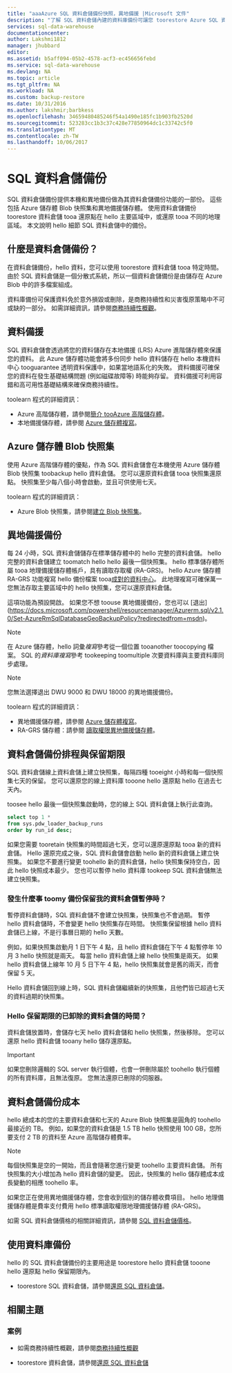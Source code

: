 ```yaml
---
title: "aaaAzure SQL 資料倉儲備份快照，異地備援 |Microsoft 文件"
description: "了解 SQL 資料倉儲內建的資料庫備份可讓您 toorestore Azure SQL 資料倉儲 tooa 還原點不同的地理區域。"
services: sql-data-warehouse
documentationcenter: 
author: Lakshmi1812
manager: jhubbard
editor: 
ms.assetid: b5aff094-05b2-4578-acf3-ec456656febd
ms.service: sql-data-warehouse
ms.devlang: NA
ms.topic: article
ms.tgt_pltfrm: NA
ms.workload: NA
ms.custom: backup-restore
ms.date: 10/31/2016
ms.author: lakshmir;barbkess
ms.openlocfilehash: 34659480485246f54a1490e185fc1b903fb2520d
ms.sourcegitcommit: 523283cc1b3c37c428e77850964dc1c33742c5f0
ms.translationtype: MT
ms.contentlocale: zh-TW
ms.lasthandoff: 10/06/2017
---
```

# <a name="sql-data-warehouse-backups"></a>SQL 資料倉儲備份
SQL 資料倉儲備份提供本機和異地備份做為其資料倉儲備份功能的一部份。 這些包括 Azure 儲存體 Blob 快照集和異地備援儲存體。 使用資料倉儲備份 toorestore 資料倉儲 tooa 還原點在 hello 主要區域中，或還原 tooa 不同的地理區域。 本文說明 hello 細節 SQL 資料倉儲中的備份。

## <a name="what-is-a-data-warehouse-backup"></a>什麼是資料倉儲備份？
在資料倉儲備份，hello 資料，您可以使用 toorestore 資料倉儲 tooa 特定時間。  由於 SQL 資料倉儲是一個分散式系統，所以一個資料倉儲備份是由儲存在 Azure Blob 中的許多檔案組成。 

資料庫備份可保護資料免於意外損毀或刪除，是商務持續性和災害復原策略中不可或缺的一部分。 如需詳細資訊，請參閱[商務持續性概觀](../sql-database/sql-database-business-continuity.md)。

## <a name="data-redundancy"></a>資料備援
SQL 資料倉儲會透過將您的資料儲存在本地備援 (LRS) Azure 進階儲存體來保護您的資料。 此 Azure 儲存體功能會將多份同步 hello 資料儲存在 hello 本機資料中心 tooguarantee 透明資料保護中，如果當地語系化的失敗。 資料備援可確保您的資料在發生基礎結構問題 (例如磁碟故障等) 時能夠存留。 資料備援可利用容錯和高可用性基礎結構來確保商務持續性。

toolearn 程式的詳細資訊：

* Azure 高階儲存體，請參閱[簡介 tooAzure 高階儲存體](../storage/common/storage-premium-storage.md)。
* 本地備援儲存體，請參閱 [Azure 儲存體複寫](../storage/common/storage-redundancy.md#locally-redundant-storage)。

## <a name="azure-storage-blob-snapshots"></a>Azure 儲存體 Blob 快照集
使用 Azure 高階儲存體的優點，作為 SQL 資料倉儲會在本機使用 Azure 儲存體 Blob 快照集 toobackup hello 資料倉儲。 您可以還原資料倉儲 tooa 快照集還原點。 快照集至少每八個小時會啟動，並且可供使用七天。  

toolearn 程式的詳細資訊：

* Azure Blob 快照集，請參閱[建立 Blob 快照集](../storage/blobs/storage-blob-snapshots.md)。

## <a name="geo-redundant-backups"></a>異地備援備份
每 24 小時，SQL 資料倉儲儲存在標準儲存體中的 hello 完整的資料倉儲。 hello 完整的資料倉儲建立 toomatch hello hello 最後一個快照集。 hello 標準儲存體所屬 tooa 地理備援儲存體帳戶，具有讀取存取權 (RA-GRS)。 hello Azure 儲存體 RA-GRS 功能複寫 hello 備份檔案 tooa[成對的資料中心](../best-practices-availability-paired-regions.md)。 此地理複寫可確保萬一您無法存取主要區域中的 hello 快照集，您可以還原資料倉儲。 

這項功能為預設開啟。 如果您不想 toouse 異地備援備份，您也可以 [退出] (https://docs.microsoft.com/powershell/resourcemanager/Azurerm.sql/v2.1.0/Set-AzureRmSqlDatabaseGeoBackupPolicy?redirectedfrom=msdn)。 

> [!NOTE]
> 在 Azure 儲存體，hello 詞彙*複寫*參考從一個位置 tooanother toocopying 檔案。 SQL 的*資料庫複寫*參考 tookeeping toomultiple 次要資料庫與主要資料庫同步處理。 
> 
> 

> [!NOTE]
> 您無法選擇退出 DWU 9000 和 DWU 18000 的異地備援備份。 
>
> 

toolearn 程式的詳細資訊：

* 異地備援儲存體，請參閱 [Azure 儲存體複寫](../storage/common/storage-redundancy.md)。
* RA-GRS 儲存體：請參閱 [讀取權限異地備援儲存體](../storage/common/storage-redundancy.md#read-access-geo-redundant-storage)。

## <a name="data-warehouse-backup-schedule-and-retention-period"></a>資料倉儲備份排程與保留期限
SQL 資料倉儲線上資料倉儲上建立快照集，每隔四種 tooeight 小時和每一個快照集七天的保留。 您可以還原您的線上資料庫 tooone hello 還原點 hello 在過去七天內。 

toosee hello 最後一個快照集啟動時，您的線上 SQL 資料倉儲上執行此查詢。 

```sql
select top 1 *
from sys.pdw_loader_backup_runs 
order by run_id desc;
```

如果您需要 tooretain 快照集的時間超過七天，您可以還原還原點 tooa 新的資料倉儲。 Hello 還原完成之後，SQL 資料倉儲會啟動 hello 新的資料倉儲上建立快照集。 如果您不要進行變更 toohello 新的資料倉儲，hello 快照集保持空白，因此 hello 快照成本最少。 您也可以暫停 hello 資料庫 tookeep SQL 資料倉儲無法建立快照集。

### <a name="what-happens-toomy-backup-retention-while-my-data-warehouse-is-paused"></a>發生什麼事 toomy 備份保留我的資料倉儲暫停時？
暫停資料倉儲時，SQL 資料倉儲不會建立快照集，快照集也不會過期。 暫停 hello 資料倉儲時，不會變更 hello 快照集存在時間。 快照集保留根據 hello 資料倉儲已上線，不是行事曆日期的 hello 天數。

例如，如果快照集啟動月 1 日下午 4 點，且 hello 資料倉儲在下午 4 點暫停年 10 月 3 hello 快照就是兩天。 每當 hello 資料倉儲上線 hello 快照集是兩天。 如果 hello 資料倉儲上線年 10 月 5 日下午 4 點，hello 快照集就會是舊的兩天，而會保留 5 天。

Hello 資料倉儲回到線上時，SQL 資料倉儲繼續新的快照集，且他們皆已超過七天的資料過期的快照集。

### <a name="how-long-is-hello-retention-period-for-a-dropped-data-warehouse"></a>Hello 保留期限的已卸除的資料倉儲的時間？
資料倉儲放置時，會儲存七天 hello 資料倉儲和 hello 快照集，然後移除。 您可以還原 hello 資料倉儲 tooany hello 儲存還原點。

> [!IMPORTANT]
> 如果您刪除邏輯的 SQL server 執行個體，也會一併刪除屬於 toohello 執行個體的所有資料庫，且無法復原。 您無法還原已刪除的伺服器。
> 
> 

## <a name="data-warehouse-backup-costs"></a>資料倉儲備份成本
hello 總成本的您的主要資料倉儲和七天的 Azure Blob 快照集是圓角的 toohello 最接近的 TB。 例如，如果您的資料倉儲是 1.5 TB hello 快照使用 100 GB，您所要支付 2 TB 的資料至 Azure 高階儲存體費率。 

> [!NOTE]
> 每個快照集是空的一開始，而且會隨著您進行變更 toohello 主要資料倉儲。 所有快照集的大小增加為 hello 資料倉儲的變更。 因此，快照集的 hello 儲存體成本成長變動的相應 toohello 率。
> 
> 

如果您正在使用異地備援儲存體，您會收到個別的儲存體收費項目。 hello 地理備援儲存體是費率支付費用 hello 標準讀取權限地理備援儲存體 (RA-GRS)。

如需 SQL 資料倉儲價格的相關詳細資訊，請參閱 [SQL 資料倉儲價格](https://azure.microsoft.com/pricing/details/sql-data-warehouse/)。

## <a name="using-database-backups"></a>使用資料庫備份
hello 的 SQL 資料倉儲備份的主要用途是 toorestore hello 資料倉儲 tooone hello 還原點 hello 保留期限內。  

* toorestore SQL 資料倉儲，請參閱[還原 SQL 資料倉儲](sql-data-warehouse-restore-database-overview.md)。

## <a name="related-topics"></a>相關主題
### <a name="scenarios"></a>案例
* 如需商務持續性概觀，請參閱[商務持續性概觀](../sql-database/sql-database-business-continuity.md)

<!-- ### Tasks -->

* toorestore 資料倉儲，請參閱[還原 SQL 資料倉儲](sql-data-warehouse-restore-database-overview.md)

<!-- ### Tutorials -->

